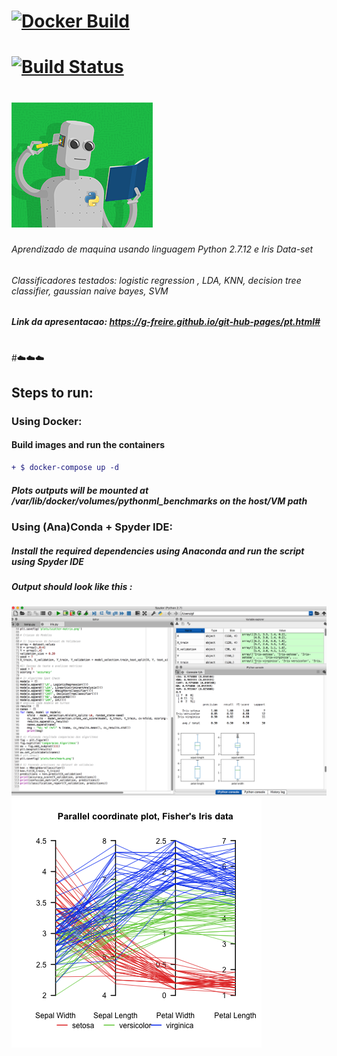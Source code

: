 # [![Docker Build](https://img.shields.io/docker/build/pierrezemb/gostatic.svg?style=plastic)](https://hub.docker.com/r/gfreire)
# [![Build Status](https://travis-ci.org/PierreZ/goStatic.svg?branch=master)](https://travis-ci.org) 

# ![Screenshot](pyrobot.png)

###### Aprendizado de maquina usando linguagem Python 2.7.12 e Iris Data-set 
###### Classificadores testados: logistic regression , LDA, KNN, decision tree classifier, gaussian naive bayes, SVM 
##### *Link da apresentacao: https://g-freire.github.io/git-hub-pages/pt.html#*
#
#☁️☁️☁️
## Steps to run:
### Using Docker:
#### Build images and run the containers 
```diff
+ $ docker-compose up -d
 ```
 ##### Plots outputs will be mounted at  */var/lib/docker/volumes/pythonml_benchmarks* on the host/VM path

### Using (Ana)Conda + Spyder IDE:  

##### Install the required dependencies using Anaconda and run the script using Spyder IDE 
##### Output should look like this :
![Screenshot](py.png)
![Screenshot](fisheriris.png)
